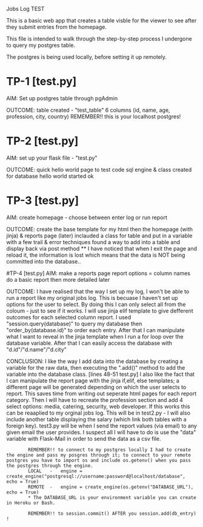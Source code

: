 Jobs Log TEST

This is a basic web app that creates a table visble for the viewer to see after they submit entries from the homepage.

This file is intended to walk through the step-by-step process I undergone to query my postgres table.

The postgres is being used locally, before setting it up remotely.

# TP-1		[test.py]
AIM:		Set up postgres table through pgAdmin 	

OUTCOME:	table created - "test_table"
			6 columns (id, name, age, profession, city, country)
			REMEMBER!! this is your localhost postgres!


# TP-2		[test.py]
AIM:		set up your flask file - "test.py"

OUTCOME:	quick hello world page to test code
			sql engine & class created for database
			hello world started ok

# TP-3		[test.py]
AIM:		create homepage - choose between enter log or run report 

OUTCOME:	create the base template for my html
			then the homepage (with jinja) & reports page (later)
			inclauded a class for table and put in a variable
			with a few trail & error techniques found a way to add into a table and display back via post method
			** I have noticed that when I exit the page and reload it, the information is lost which means that the data is NOT being committed into the database..

#TP-4		[test.py]
AIM:		make a reports page
			report options = column names
			do a basic report then more detailed later

OUTCOME:	I have realised that the way I set up my log, I won't be able to run a
			report like my original jobs log.  This is becuase I haven't set up options for the user to select.
			By doing this I can only select all from the coloum - just to see if it works.  I will use jinja elif template to give defferent outcomes for each selected column report.
			I used "session.query(database)" to query my database then "order_by(database.id)" to order each entry. After that I can manipulate what I want to reveal in the jinja template when I run a for loop over the database variable.  After that I can easily access the database with "d.id"/"d.name"/"d.city"


CONCLUSION:	I like the way I add data into the database by creating a variable
			for the raw data, then executing the ".add()" method to add the variable into the database class. [lines 48-51 test.py]
			I also like the fact that I can manipulate the report page with the jinja if,elif, else templates; a different page will be generated depending on which the user selects to report.  This saves time from writing out seperate html pages for each report category.
			Then I will have to recreate the profession section and add 4 select
			options: media, catering, security, web developer.  If this works this can be reaaplied to my orginal jobs log.
			This will be in test2.py - I will also include another table displaying the salary (which link both tables with a foreign key).
			test3.py will be when I send the report values (via email) to any given email the user provides.  I suspect all I will have to do is use the "data" variable with Flask-Mail in order to send the data as a csv file.

			REMEMBER!! to connect to my postgres locally I had to create the engine and pass my posgres through it; to connect to your remote postgres you have to import os and include os.getenv() when you pass the postgres through the engine.
			LOCAL 	- 	engine = create_engine("postgresql://username:password@localhost/database", echo = True)
			REMOTE 	- 	engine = create_engine(os.getenv("DATABASE_URL"), echo = True)
			* The DATABASE_URL is your environment variable you can create in Heroku or Bash.

			REMEMBER!! to session.commit() AFTER you session.add(db_entry) !